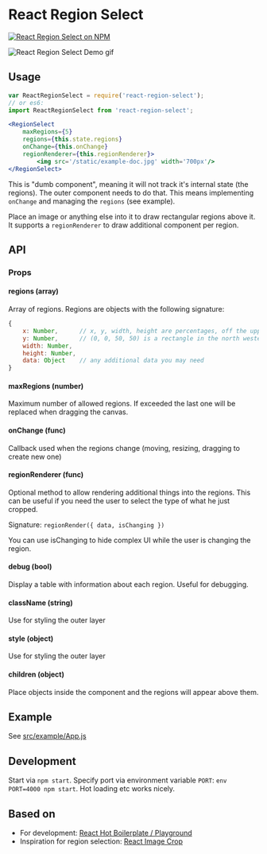 # React Region Select

[![React Region Select on NPM](https://img.shields.io/npm/v/react-region-select.svg)](https://www.npmjs.com/package/react-region-select)

![React Region Select Demo gif](https://github.com/casavi/react-region-select/blob/master/demo.gif?raw=true)

## Usage

```jsx
var ReactRegionSelect = require('react-region-select');
// or es6:
import ReactRegionSelect from 'react-region-select';
```

```jsx
<RegionSelect
	maxRegions={5}
	regions={this.state.regions}
	onChange={this.onChange}
	regionRenderer={this.regionRenderer}>
		<img src='/static/example-doc.jpg' width='700px'/>
</RegionSelect>
```

This is "dumb component", meaning it will not track it's internal state (the regions). The outer component needs to do
that. This means implementing `onChange` and managing the `regions` (see example).

Place an image or anything else into it to draw rectangular regions above it. It supports a `regionRenderer` to draw additional component per region.

## API

### Props

#### regions (array)

Array of regions. Regions are objects with the following signature:

```jsx
{
	x: Number,      // x, y, width, height are percentages, off the upper left corner
	y: Number,      // (0, 0, 50, 50) is a rectangle in the north western corner of the image
	width: Number,
	height: Number,
	data: Object    // any additional data you may need
}
```

#### maxRegions (number)

Maximum number of allowed regions. If exceeded the last one will be replaced when dragging the canvas.

#### onChange (func)

Callback used when the regions change (moving, resizing, dragging to create new one)

#### regionRenderer (func)

Optional method to allow rendering additional things into the regions. This can be useful if you need the user to select
the type of what he just cropped.

Signature: `regionRender({ data, isChanging })`

You can use isChanging to hide complex UI while the user is changing the region.

#### debug (bool)

Display a table with information about each region. Useful for debugging.

#### className (string)

Use for styling the outer layer

#### style (object)

Use for styling the outer layer

#### children (object)

Place objects inside the component and the regions will appear above them.

## Example

See [src/example/App.js](./src/example/App.js)

## Development

Start via `npm start`. Specify port via environment variable `PORT`: `env PORT=4000 npm start`. Hot loading etc works nicely.

## Based on

- For development:  [React Hot Boilerplate / Playground](https://github.com/timuric/react-prototype-playground)
- Inspiration for region selection: [React Image Crop](https://github.com/DominicTobias/react-image-crop)
